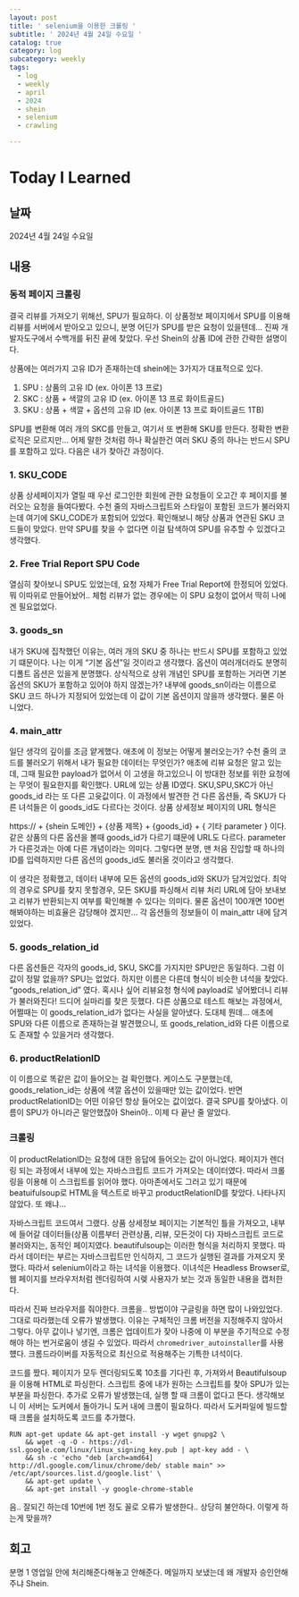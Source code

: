 ```yaml
---
layout: post
title: ' selenium을 이용한 크롤링 '
subtitle: ' 2024년 4월 24일 수요일 '
catalog: true
category: log
subcategory: weekly
tags:
  - log
  - weekly
  - april
  - 2024
  - shein
  - selenium
  - crawling

---
```


# Today I Learned

## 날짜

2024년 4월 24일 수요일

## 내용

### 동적 페이지 크롤링

 결국 리뷰를 가져오기 위해선, SPU가 필요하다. 이 상품정보 페이지에서 SPU를 이용해 리뷰를 서버에서 받아오고 있으니, 분명 어딘가 SPU를 받은 요청이 있을텐데… 진짜 개발자도구에서 수백개를 뒤진 끝에 찾았다. 우선 Shein의 상품 ID에 관한 간략한 설명이다.

 상품에는 여러가지 고유 ID가 존재하는데 shein에는 3가지가 대표적으로 있다.

1. SPU : 상품의 고유 ID (ex. 아이폰 13 프로)
2. SKC : 상품 + 색깔의 고유 ID (ex. 아이폰 13 프로 화이트골드)
3. SKU : 상품 + 색깔 + 옵션의 고유 ID (ex. 아이폰 13 프로 화이트골드 1TB)

SPU를 변환해 여러 개의 SKC를 만들고, 여기서 또 변환해 SKU를 만든다. 정확한 변환 로직은 모르지만… 어제 말한 것처럼 하나 확실한건 여러 SKU 중의 하나는 반드시 SPU를 포함하고 있다. 다음은 내가 찾아간 과정이다.

### 1. SKU_CODE

 상품 상세페이지가 열릴 때 우선 로그인한 회원에 관한 요청들이 오고간 후 페이지를 불러오는 요청을 들여다봤다. 수천 줄의 자바스크립트와 스타일이 포함된 코드가 불러와지는데 여기에 SKU_CODE가 포함되어 있었다. 확인해보니 해당 상품과 연관된 SKU 코드들이 맞았다. 만약 SPU를 찾을 수 없다면 이걸 탐색하여 SPU를 유추할 수 있겠다고 생각했다.

### 2. Free Trial Report SPU Code

 열심히 찾아보니 SPU도 있었는데, 요청 자체가 Free Trial Report에 한정되어 있었다. 뭐 이따위로 만들어놨어.. 체험 리뷰가 없는 경우에는 이 SPU 요청이 없어서 딱히 나에겐 필요없었다.

### 3. goods_sn

내가 SKU에 집착했던 이유는, 여러 개의 SKU 중 하나는 반드시 SPU를 포함하고 있었기 떄문이다. 나는 이게 “기본 옵션”일 것이라고 생각했다. 옵션이 여러개더라도 분명히 디폴트 옵션은 있을게 분명했다. 상식적으로 상위 개념인 SPU를 포함하는 거라면 기본옵션의 SKU가 포함하고 있어야 하지 않겠는가? 내부에 goods_sn이라는 이름으로 SKU 코드 하나가 지정되어 있었는데 이 값이 기본 옵션이지 않을까 생각했다. 물론 아니었다.

### 4. main_attr

 일단 생각의 깊이를 조금 얕게했다. 애초에 이 정보는 어떻게 불러오는가? 수천 줄의 코드를 불러오기 위해서 내가 필요한 데이터는 무엇인가? 애초에 리뷰 요청은 알고 있는데, 그때 필요한 payload가 없어서 이 고생을 하고있으니 이 방대한 정보를 위한 요청에는 무엇이 필요한지를 확인했다. URL에 있는 상품 ID였다. SKU,SPU,SKC가 아닌 goods_id 라는 또 다른 고윳값이다. 이 과정에서 발견한 건 다른 옵션들, 즉 SKU가 다른 녀석들은 이 goods_id도 다르다는 것이다. 상품 상세정보 페이지의 URL 형식은 

https:// + {shein 도메인} + {상품 제목} + {goods_id} + { 기타 parameter } 이다. 같은 상품의 다른 옵션을 볼때 goods_id가 다르기 떄문에 URL도 다르다. parameter가 다른것과는 아예 다른 개념이라는 의미다. 그렇다면 분명, 맨 처음 진입할 때 하나의 ID를 입력하지만 다른 옵션의 goods_id도 불러올 것이라고 생각했다.

 이 생각은 정확했고, 데이터 내부에 모든 옵션의 goods_id와 SKU가 담겨있었다. 최악의 경우로 SPU를 찾지 못할경우, 모든 SKU를 파싱해서 리뷰 처리 URL에 담아 보내보고 리뷰가 반환되는지 여부를 확인해볼 수 있다는 의미다. 물론 옵션이 100개면 100번 해봐야하는 비효율은 감당해야 겠지만… 각 옵션들의 정보들이 이 main_attr 내에 담겨있었다.

### 5. goods_relation_id

 다른 옵션들은 각자의 goods_id, SKU, SKC를 가지지만 SPU만은 동일하다. 그럼 이 값이 정말 없을까? SPU는 없었다. 하지만 이름은 다른데 형식이 비슷한 녀석을 찾았다. “goods_relation_id” 였다. 혹시나 싶어 리뷰요청 형식에 payload로 넣어봤더니 리뷰가 불러와진다! 드디어 실마리를 찾은 듯했다. 다른 상품으로 테스트 해보는 과정에서, 어쩔때는 이 goods_relation_id가 없다는 사실을 알아냈다. 도대체 뭔데… 애초에 SPU와 다른 이름으로 존재하는걸 발견했으니, 또 goods_relation_id와 다른 이름으로도 존재할 수 있을거라 생각했다.

### 6. productRelationID

 이 이름으로 똑같은 값이 들어오는 걸 확인했다. 케이스도 구분했는데, goods_relation_id는 상품에 색깔 옵션이 있을때만 있는 값이었다. 반면 productRelationID는 어떤 이유던 항상 들어오는 값이었다. 결국 SPU를 찾아냈다. 이름이 SPU가 아니라곤 말안했잖아 Shein아.. 이제 다 끝난 줄 알았다.

### 크롤링

 이 productRelationID는 요청에 대한 응답에 들어오는 값이 아니었다. 페이지가 렌더링 되는 과정에서 내부에 있는 자바스크립트 코드가 가져오는 데이터였다. 따라서 크롤링을 이용해 이 스크립트를 읽어야 했다. 아마존에서도 그러고 있기 때문에 beatuifulsoup로 HTML을 텍스트로 바꾸고 productRelationID를 찾았다. 나타나지 않았다. 또 왜냐…

 자바스크립트 코드여서 그랬다. 상품 상세정보 페이지는 기본적인 틀을 가져오고, 내부에 들어갈 데이터들(상품 이름부터 관련상품, 리뷰, 모든것이 다) 자바스크립트 코드로 불러와지는, 동적인 페이지였다. beautifulsoup는 이러한 형식을 처리하지 못했다. 따라서 데이터는 부르는 자바스크립트만 인식하지, 그 코드가 실행된 결과를 가져오지 못했다. 따라서 selenium이라고 하는 녀석을 이용했다. 이녀석은 Headless Browser로, 웹 페이지를 브라우저처럼 렌더링하여 시렞 사용자가 보는 것과 동일한 내용을 캡처한다.

 따라서 진짜 브라우저를 줘야한다. 크롬을.. 방법이야 구글링을 하면 많이 나와있었다. 그대로 따라했는데 오류가 발생했다. 이유는 구체적인 크롬 버전을 지정해주지 않아서 그렇다. 아무 값이나 넣기엔, 크롬은 업데이트가 잦아 나중에 이 부분을 주기적으로 수정해야 하는 번거로움이 생길 수 있었다. 따라서 `chromedriver_autoinstaller`를 사용헀다. 크롬드라이버를 자동적으로 최신으로 적용해주는 기특한 녀석이다.


코드를 짰다. 페이지가 모두 렌더링되도록 10초를 기다린 후, 가져와서 Beautifulsoup을 이용해 HTML로 파싱한다. 스크립트 중에 내가 원하는 스크립트를 찾아 SPU가 있는 부분을 파싱한다. 추가로 오류가 발생했는데, 실행 할 때 크롬이 없다고 뜬다. 생각해보니 이 서버는 도커에서 돌아가니 도커 내에 크롬이 필요하다. 따라서 도커파일에 빌드할 때 크롬을 설치하도록 코드를 추가했다.

```docker
RUN apt-get update && apt-get install -y wget gnupg2 \
    && wget -q -O - https://dl-ssl.google.com/linux/linux_signing_key.pub | apt-key add - \
    && sh -c 'echo "deb [arch=amd64] http://dl.google.com/linux/chrome/deb/ stable main" >> /etc/apt/sources.list.d/google.list' \
    && apt-get update \
    && apt-get install -y google-chrome-stable
```

음.. 잘되긴 하는데 10번에 1번 정도 꼴로 오류가 발생한다.. 상당히 불안하다. 이렇게 하는게 맞을까?

## 회고

분명 1 영업일 안에 처리해준다해놓고 안해준다. 메일까지 보냈는데 왜 개발자 승인안해주냐 Shein.